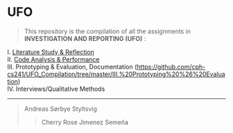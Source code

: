 # UFO

> This repository is the compilation of all the assignments in <b>INVESTIGATION AND REPORTING (UFO)</b> :

I. [Literature Study & Reflection](https://github.com/cph-cs241/UFO_Compilation/tree/master/I.LiteratureStudyAndReflection) <br>
II. [Code Analysis & Performance](https://github.com/cph-cs241/UFO_Compilation/tree/master/II.%20Code%20Analysis) <br>
III. Prototyping & Evaluation, Documentation (https://github.com/cph-cs241/UFO_Compilation/tree/master/III.%20Prototyping%20%26%20Evaluation)<br>
IV. Interviews/Qualitative Methods


---
> Andreas Sørbye Styltsvig 
>> Cherry Rose Jimenez Semeña
